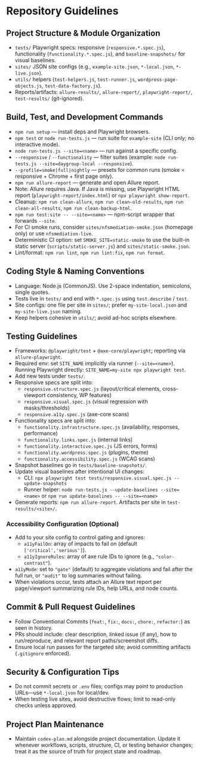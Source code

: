# Repository Guidelines

## Project Structure & Module Organization
- `tests/` Playwright specs: responsive (`responsive.*.spec.js`), functionality (`functionality.*.spec.js`), and `baseline-snapshots/` for visual baselines.
- `sites/` JSON site configs (e.g., `example-site.json`, `*-local.json`, `*-live.json`).
- `utils/` helpers (`test-helpers.js`, `test-runner.js`, `wordpress-page-objects.js`, `test-data-factory.js`).
- Reports/artifacts: `allure-results/`, `allure-report/`, `playwright-report/`, `test-results/` (git-ignored).

## Build, Test, and Development Commands
- `npm run setup` — install deps and Playwright browsers.
- `npm test` or `node run-tests.js` — run suite for `example-site` (CLI only; no interactive mode).
- `node run-tests.js --site=<name>` — run against a specific config.
- `--responsive` / `--functionality` — filter suites (example: `node run-tests.js --site=daygroup-local --responsive`).
- `--profile=smoke|full|nightly` — presets for common runs (smoke = responsive + Chrome + first page only).
- `npm run allure-report` — generate and open Allure report.
- Note: Allure requires Java. If Java is missing, use Playwright HTML report (`playwright-report/index.html`) or `npx playwright show-report`.
- Cleanup: `npm run clean-allure`, `npm run clean-old-results`, `npm run clean-all-results`, `npm run clean-backup-html`.
- `npm run test:site -- --site=<name>` — npm-script wrapper that forwards `--site`.
- For CI smoke runs, consider `sites/nfsmediation-smoke.json` (homepage only) or use `nfsmediation-live`.
 - Deterministic CI option: set `SMOKE_SITE=static-smoke` to use the built-in static server (`scripts/static-server.js`) and `sites/static-smoke.json`.
 - Lint/format: `npm run lint`, `npm run lint:fix`, `npm run format`.

## Coding Style & Naming Conventions
- Language: Node.js (CommonJS). Use 2-space indentation, semicolons, single quotes.
- Tests live in `tests/` and end with `*.spec.js` using `test.describe` / `test`.
- Site configs: one file per site in `sites/`; prefer `my-site-local.json` and `my-site-live.json` naming.
- Keep helpers cohesive in `utils/`; avoid ad-hoc scripts elsewhere.

## Testing Guidelines
- Frameworks: `@playwright/test` + `@axe-core/playwright`; reporting via `allure-playwright`.
- Required env: set `SITE_NAME` implicitly via runner (`--site=<name>`). Running Playwright directly: `SITE_NAME=my-site npx playwright test`.
- Add new tests under `tests/`.
- Responsive specs are split into:
  - `responsive.structure.spec.js` (layout/critical elements, cross-viewport consistency, WP features)
  - `responsive.visual.spec.js` (visual regression with masks/thresholds)
  - `responsive.a11y.spec.js` (axe-core scans)
- Functionality specs are split into:
  - `functionality.infrastructure.spec.js` (availability, responses, performance)
  - `functionality.links.spec.js` (internal links)
  - `functionality.interactive.spec.js` (JS errors, forms)
  - `functionality.wordpress.spec.js` (plugins, theme)
  - `functionality.accessibility.spec.js` (WCAG scans)
- Snapshot baselines go in `tests/baseline-snapshots/`.
- Update visual baselines after intentional UI changes:
  - CLI: `npx playwright test tests/responsive.visual.spec.js --update-snapshots`
  - Runner helper: `node run-tests.js --update-baselines --site=<name>` or `npm run update-baselines -- --site=<name>`
- Generate reports: `npm run allure-report`. Artifacts per site in `test-results/<site>/`.

### Accessibility Configuration (Optional)
- Add to your site config to control gating and ignores:
  - `a11yFailOn`: array of impacts to fail on (default `['critical','serious']`).
  - `a11yIgnoreRules`: array of axe rule IDs to ignore (e.g., `"color-contrast"`).
- `a11yMode`: set to `"gate"` (default) to aggregate violations and fail after the full run, or `"audit"` to log summaries without failing.
- When violations occur, tests attach an Allure text report per page/viewport summarizing rule IDs, help URLs, and node counts.

## Commit & Pull Request Guidelines
- Follow Conventional Commits (`feat:`, `fix:`, `docs:`, `chore:`, `refactor:`) as seen in history.
- PRs should include: clear description, linked issue (if any), how to run/reproduce, and relevant report paths/screenshot diffs.
- Ensure local run passes for the targeted site; avoid committing artifacts (`.gitignore` enforced).

## Security & Configuration Tips
- Do not commit secrets or `.env` files; configs may point to production URLs—use `*-local.json` for local/dev.
- When testing live sites, avoid destructive flows; limit to read-only checks unless approved.

## Project Plan Maintenance
- Maintain `codex-plan.md` alongside project documentation. Update it whenever workflows, scripts, structure, CI, or testing behavior changes; treat it as the source of truth for project state and roadmap.
